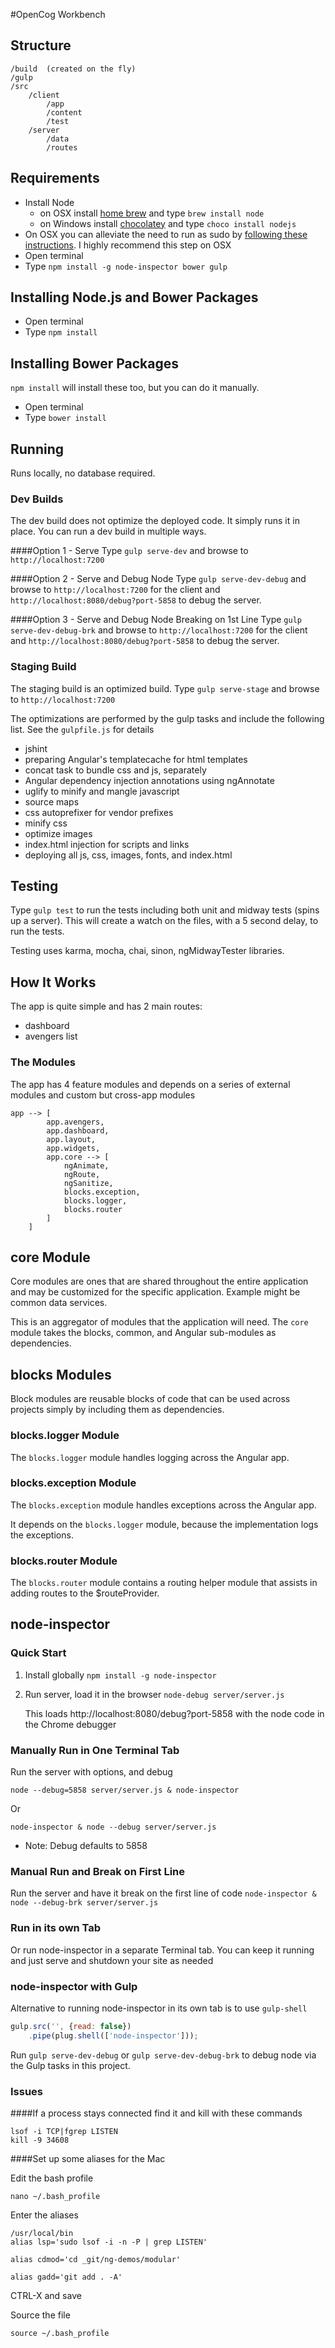 #OpenCog Workbench

## Structure
	/build 	(created on the fly)
	/gulp	
	/src
		/client
			/app
			/content
			/test
		/server
			/data
			/routes
	
## Requirements

- Install Node
	- on OSX install [home brew](http://brew.sh/) and type `brew install node`
	- on Windows install [chocolatey](https://chocolatey.org/) and type `choco install nodejs`
- On OSX you can alleviate the need to run as sudo by [following these instructions](https://github.com/sindresorhus/guides/blob/master/npm-global-without-sudo.md). I highly recommend this step on OSX
- Open terminal
- Type `npm install -g node-inspector bower gulp`

## Installing Node.js and Bower Packages
- Open terminal
- Type `npm install`

## Installing Bower Packages
`npm install` will install these too, but you can do it manually.
- Open terminal
- Type `bower install`

## Running
Runs locally, no database required.

### Dev Builds
The dev build does not optimize the deployed code. It simply runs it in place. You can run a dev build in multiple ways.

####Option 1 - Serve
Type `gulp serve-dev` and browse to `http://localhost:7200`

####Option 2 - Serve and Debug Node
Type `gulp serve-dev-debug` and browse to `http://localhost:7200` for the client and `http://localhost:8080/debug?port-5858` to debug the server.

####Option 3 - Serve and Debug Node Breaking on 1st Line
Type `gulp serve-dev-debug-brk` and browse to `http://localhost:7200` for the client and `http://localhost:8080/debug?port-5858` to debug the server.

### Staging Build
The staging build is an optimized build. Type `gulp serve-stage` and browse to `http://localhost:7200`

The optimizations are performed by the gulp tasks and include the following list. See the `gulpfile.js` for details

- jshint
- preparing Angular's templatecache for html templates
- concat task to bundle css and js, separately
- Angular dependency injection annotations using ngAnnotate
- uglify to minify and mangle javascript
- source maps
- css autoprefixer for vendor prefixes
- minify css
- optimize images
- index.html injection for scripts and links
- deploying all js, css, images, fonts, and index.html

## Testing
Type `gulp test` to run the tests including both unit and midway tests (spins up a server). This will create a watch on the files, with a 5 second delay, to run the tests.

Testing uses karma, mocha, chai, sinon, ngMidwayTester libraries.

## How It Works
The app is quite simple and has 2 main routes:
- dashboard
- avengers list

### The Modules
The app has 4 feature modules and depends on a series of external modules and custom but cross-app modules

```
app --> [
        app.avengers,
        app.dashboard,
        app.layout,
        app.widgets,
		app.core --> [
			ngAnimate,
			ngRoute,
			ngSanitize,
			blocks.exception,
			blocks.logger,
			blocks.router
		]
    ]
```

## core Module
Core modules are ones that are shared throughout the entire application and may be customized for the specific application. Example might be common data services.

This is an aggregator of modules that the application will need. The `core` module takes the blocks, common, and Angular sub-modules as dependencies. 

## blocks Modules
Block modules are reusable blocks of code that can be used across projects simply by including them as dependencies.

### blocks.logger Module
The `blocks.logger` module handles logging across the Angular app.

### blocks.exception Module
The `blocks.exception` module handles exceptions across the Angular app.

It depends on the `blocks.logger` module, because the implementation logs the exceptions.

### blocks.router Module
The `blocks.router` module contains a routing helper module that assists in adding routes to the $routeProvider.

## node-inspector

### Quick Start
1. Install globally
    `npm install -g node-inspector`
    
2. Run server, load it in the browser
    `node-debug server/server.js`
    
    This loads http://localhost:8080/debug?port-5858 with the node code in the Chrome debugger

### Manually Run in One Terminal Tab
Run the server with options, and debug
    
`node --debug=5858 server/server.js & node-inspector`    

Or

`node-inspector & node --debug server/server.js`

 - Note: Debug defaults to 5858

### Manual Run and Break on First Line
Run the server and have it break on the first line of code 
    `node-inspector & node --debug-brk server/server.js`

### Run in its own Tab
Or run node-inspector in a separate Terminal tab. You can keep it running and just serve and shutdown your site as needed

### node-inspector with Gulp
Alternative to running node-inspector in its own tab is to use `gulp-shell`

```javascript
gulp.src('', {read: false})
    .pipe(plug.shell(['node-inspector']));
```

Run `gulp serve-dev-debug` or `gulp serve-dev-debug-brk` to debug node via the Gulp tasks in this project.

### Issues 

####If a process stays connected find it and kill with these commands

```
lsof -i TCP|fgrep LISTEN
kill -9 34608
```    

####Set up some aliases for the Mac

Edit the bash profile

    nano ~/.bash_profile

Enter the aliases

    /usr/local/bin
    alias lsp='sudo lsof -i -n -P | grep LISTEN'

    alias cdmod='cd _git/ng-demos/modular'

    alias gadd='git add . -A'

CTRL-X and save

Source the file

    source ~/.bash_profile

